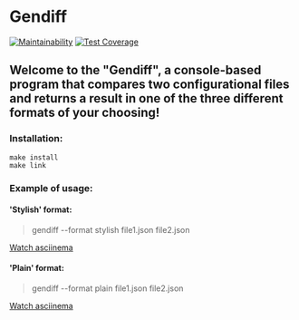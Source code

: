 # Gendiff
[![Maintainability](https://api.codeclimate.com/v1/badges/a7f9be878cbda15d6ade/maintainability)](https://codeclimate.com/github/andreikhanau/frontend-project-lvl2/maintainability)
[![Test Coverage](https://api.codeclimate.com/v1/badges/a7f9be878cbda15d6ade/test_coverage)](https://codeclimate.com/github/andreikhanau/frontend-project-lvl2/test_coverage)

## Welcome to the "Gendiff", a console-based program that compares two configurational files and returns a result in one of the three different formats of your choosing!

### Installation:
```
make install
make link
```
### Example of usage:
#### 'Stylish' format:
> gendiff --format stylish file1.json file2.json

[Watch asciinema](https://asciinema.org/a/tXqY5TOUuB1RCiIYR47WIe5s8)
#### 'Plain' format:
> gendiff --format plain file1.json file2.json

[Watch asciinema](https://asciinema.org/a/PKOvG5o29AaJBD6zD86Dvc9Df)
